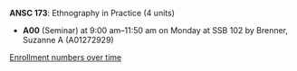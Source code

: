 **ANSC 173**: Ethnography in Practice (4 units)

- **A00** (Seminar) at 9:00 am–11:50 am on Monday at SSB 102 by Brenner, Suzanne A (A01272929)

[Enrollment numbers over time](./ANSC173.tsv)
